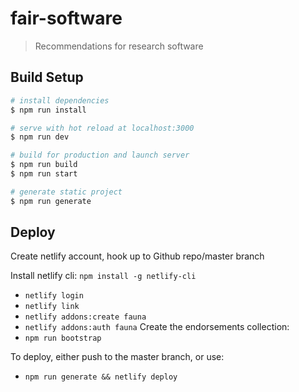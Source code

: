 # fair-software

> Recommendations for research software

## Build Setup

``` bash
# install dependencies
$ npm run install

# serve with hot reload at localhost:3000
$ npm run dev

# build for production and launch server
$ npm run build
$ npm run start

# generate static project
$ npm run generate
```

## Deploy

Create netlify account, hook up to Github repo/master branch

Install netlify cli: `npm install -g netlify-cli`
- `netlify login`
- `netlify link`
- `netlify addons:create fauna`
- `netlify addons:auth fauna`
Create the endorsements collection:
- `npm run bootstrap`

To deploy, either push to the master branch, or use:

- `npm run generate && netlify deploy`

